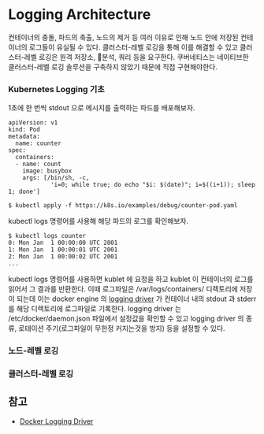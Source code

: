 # Logging Architecture
컨테이너의 충돌, 파드의 축출, 노드의 제거 등 여러 이유로 인해 노드 안에 저장된 컨테이너의 로그들이 유실될 수 있다. 클러스터-레벨 로깅을 통해 이를 해결할 수 있고 클러스터-레벨 로깅은 원격 저장소, 분석, 쿼리 등을 요구한다. 쿠버네티스는 네이티브한 클러스터-레벨 로깅 솔루션을 구축하지 않았기 때문에 직접 구현해야한다.

### Kubernetes Logging 기초
1초에 한 번씩 stdout 으로 메시지를 출력하는 파드를 배포해보자.
```
apiVersion: v1
kind: Pod
metadata:
  name: counter
spec:
  containers:
  - name: count
    image: busybox
    args: [/bin/sh, -c,
            'i=0; while true; do echo "$i: $(date)"; i=$((i+1)); sleep 1; done']
```
```
$ kubectl apply -f https://k8s.io/examples/debug/counter-pod.yaml
```
kubectl logs 명령어를 사용해 해당 파드의 로그를 확인해보자.
```
$ kubectl logs counter
0: Mon Jan  1 00:00:00 UTC 2001
1: Mon Jan  1 00:00:01 UTC 2001
2: Mon Jan  1 00:00:02 UTC 2001
...
```
kubectl logs 명령어를 사용하면 kublet 에 요청을 하고 kublet 이 컨테이너의 로그를 읽어서 그 결과를 반환한다. 이때 로그파일은 /var/logs/containers/ 디렉토리에 저장이 되는데 이는 docker engine 의 [logging driver](https://docs.docker.com/config/containers/logging/configure/) 가 컨테이너 내의 stdout 과 stderr 를 해당 디렉토리에 로그파일로 기록한다. logging driver 는 /etc/docker/daemon.json 파일에서 설정값을 확인할 수 있고 logging driver 의 종류, 로테이션 주기(로그파일이 무한정 커지는것을 방지) 등을 설정할 수 있다.

### 노드-레벨 로깅

### 클러스터-레벨 로깅


## 참고
* [Docker Logging Driver](https://docs.docker.com/config/containers/logging/configure/)